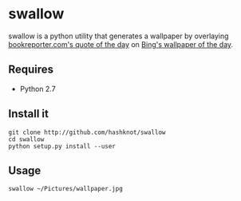 swallow
=======

swallow is a python utility that generates a wallpaper
by overlaying [bookreporter.com's quote of the day][1] on
[Bing's wallpaper of the day][2].

[1]: http://www.bookreporter.com/features/quotes
[2]: http://www.bing.com

## Requires

- Python 2.7

## Install it

    git clone http://github.com/hashknot/swallow
    cd swallow
    python setup.py install --user

## Usage

    swallow ~/Pictures/wallpaper.jpg

